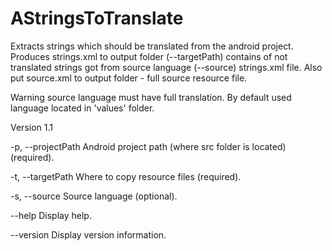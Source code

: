 # AStringsToTranslate
Extracts strings which should be translated from the android project.
Produces strings.xml to output folder (--targetPath) contains of not translated strings got from source language (--source) strings.xml file.
Also put source.xml to output folder - full source resource file.

Warning source language must have full translation. By default used language located in 'values' folder.

Version 1.1

  -p, --projectPath    Android project path (where src folder is located) (required).

  -t, --targetPath     Where to copy resource files (required).

  -s, --source         Source language (optional).

  --help               Display help.

  --version            Display version information.